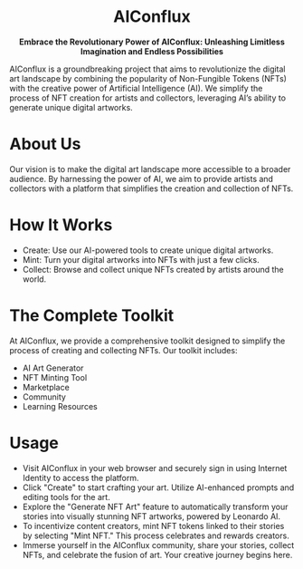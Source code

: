   <div align="center">
  <h1>AIConflux</h1>
  <p>
    <strong>Embrace the Revolutionary Power of AIConflux: Unleashing Limitless Imagination and Endless Possibilities</strong>
  </p>

</div>

AIConflux is a groundbreaking project that aims to revolutionize the digital art landscape by combining the popularity of Non-Fungible Tokens (NFTs) with the creative power of Artificial Intelligence (AI). We simplify the process of NFT creation for artists and collectors, leveraging AI’s ability to generate unique digital artworks.

# About Us

Our vision is to make the digital art landscape more accessible to a broader audience. By harnessing the power of AI, we aim to provide artists and collectors with a platform that simplifies the creation and collection of NFTs.

# How It Works
* Create: Use our AI-powered tools to create unique digital artworks.
* Mint: Turn your digital artworks into NFTs with just a few clicks.
* Collect: Browse and collect unique NFTs created by artists around the world.

# The Complete Toolkit
At AIConflux, we provide a comprehensive toolkit designed to simplify the process of creating and collecting NFTs. Our toolkit includes:

* AI Art Generator
* NFT Minting Tool
* Marketplace
* Community
* Learning Resources

# Usage

* Visit AIConflux in your web browser and securely sign in using Internet Identity to access the platform.
* Click "Create" to start crafting your art. Utilize AI-enhanced prompts and editing tools for the art.
* Explore the "Generate NFT Art" feature to automatically transform your stories into visually stunning NFT artworks, powered by Leonardo AI.
* To incentivize content creators, mint NFT tokens linked to their stories by selecting "Mint NFT." This process celebrates and rewards creators.
* Immerse yourself in the AIConflux community, share your stories, collect NFTs, and celebrate the fusion of art. Your creative journey begins here.
